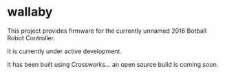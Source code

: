 wallaby
=======

This project provides firmware for the currently unnamed 2016 Botball Robot Controller.

It is currently under active development. 

It has been built using Crossworks... an open source build is coming soon.
